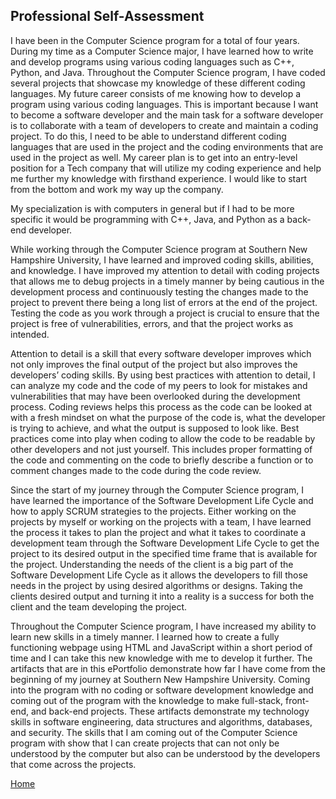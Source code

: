 ## Professional Self-Assessment

  I have been in the Computer Science program for a total of four years. During my time as a Computer Science major, I have learned how to write and develop programs using various coding languages such as C++, Python, and Java. Throughout the Computer Science program, I have coded several projects that showcase my knowledge of these different coding languages.
My future career consists of me knowing how to develop a program using various coding languages. This is important because I want to become a software developer and the main task for a software developer is to collaborate with a team of developers to create and maintain a coding project. To do this, I need to be able to understand different coding languages that are used in the project and the coding environments that are used in the project as well. My career plan is to get into an entry-level position for a Tech company that will utilize my coding experience and help me further my knowledge with firsthand experience. I would like to start from the bottom and work my way up the company.

  My specialization is with computers in general but if I had to be more specific it would be programming with C++, Java, and Python as a back-end developer.
  
  While working through the Computer Science program at Southern New Hampshire University, I have learned and improved coding skills, abilities, and knowledge. I have improved my attention to detail with coding projects that allows me to debug projects in a timely manner by being cautious in the development process and continuously testing the changes made to the project to prevent there being a long list of errors at the end of the project. Testing the code as you work through a project is crucial to ensure that the project is free of vulnerabilities, errors, and that the project works as intended.
  
  Attention to detail is a skill that every software developer improves which not only improves the final output of the project but also improves the developers’ coding skills. By using best practices with attention to detail, I can analyze my code and the code of my peers to look for mistakes and vulnerabilities that may have been overlooked during the development process. Coding reviews helps this process as the code can be looked at with a fresh mindset on what the purpose of the code is, what the developer is trying to achieve, and what the output is supposed to look like. Best practices come into play when coding to allow the code to be readable by other developers and not just yourself. This includes proper formatting of the code and commenting on the code to briefly describe a function or to comment changes made to the code during the code review.
  
  Since the start of my journey through the Computer Science program, I have learned the importance of the Software Development Life Cycle and how to apply SCRUM strategies to the projects. Either working on the projects by myself or working on the projects with a team, I have learned the process it takes to plan the project and what it takes to coordinate a development team through the Software Development Life Cycle to get the project to its desired output in the specified time frame that is available for the project. Understanding the needs of the client is a big part of the Software Development Life Cycle as it allows the developers to fill those needs in the project by using desired algorithms or designs. Taking the clients desired output and turning it into a reality is a success for both the client and the team developing the project.
  
  Throughout the Computer Science program, I have increased my ability to learn new skills in a timely manner. I learned how to create a fully functioning webpage using HTML and JavaScript within a short period of time and I can take this new knowledge with me to develop it further. The artifacts that are in this ePortfolio demonstrate how far I have come from the beginning of my journey at Southern New Hampshire University. Coming into the program with no coding or software development knowledge and coming out of the program with the knowledge to make full-stack, front-end, and back-end projects. These artifacts demonstrate my technology skills in software engineering, data structures and algorithms, databases, and security. The skills that I am coming out of the Computer Science program with show that I can create projects that can not only be understood by the computer but also can be understood by the developers that come across the projects.

[Home](/README.md)
